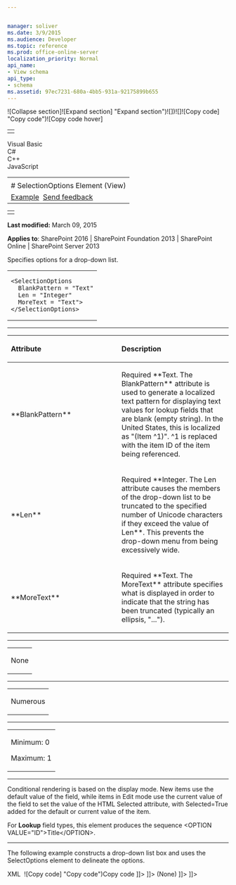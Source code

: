 ```yaml
---


manager: soliver
ms.date: 3/9/2015
ms.audience: Developer
ms.topic: reference
ms.prod: office-online-server
localization_priority: Normal
api_name:
- View schema
api_type:
- schema
ms.assetid: 97ec7231-680a-4bb5-931a-92175899b655
---
```


![Collapse
section]![Expand
section] "Expand section")![]()![])![]![]()![Copy
code] "Copy code")![Copy code
hover]
<table>
<tbody>
<tr class="odd">
<td align="left"></td>
</tr>
</tbody>
</table>

Visual Basic  
C\#  
C++  
JavaScript  

<table>
<tbody>
<tr class="odd">
<td align="left"><span id="runningHeaderText"></span></td>
</tr>
<tr class="even">
<td align="left"># SelectionOptions Element (View)</td>
</tr>
<tr class="odd">
<td align="left"><a href="#exampleToggle">Example</a>  <span id="headfeedbackarea" class="feedbackhead"><a href="javascript:SubmitFeedback(&#39;docthis@Microsoft.com&#39;,&#39;&#39;,&#39;&#39;,&#39;&#39;,&#39;1.0.18082.1225&#39;,&#39;%0\dThank%20you%20for%20your%20feedback.%20The%20developer%20writing%20teams%20use%20your%20feedback%20to%20improve%20documentation.%20While%20we%20are%20reviewing%20your%20feedback,%20we%20may%20send%20you%20e-mail%20to%20ask%20for%20clarification%20or%20feedback%20on%20a%20solution.%20We%20do%20not%20use%20your%20e-mail%20address%20for%20any%20other%20purpose%20and%20we%20delete%20it%20after%20we%20finish%20our%20review.%0\AFor%20further%20information%20about%20the%20privacy%20policies%20of%20Microsoft,%20please%20see%20http://privacy.microsoft.com/en-us/default.aspx.%0\A%0\d&#39;,&#39;Customer%20feedback&#39;);">Send feedback</a></span></td>
</tr>
</tbody>
</table>

<table>
<colgroup>
<col width="100%" />
</colgroup>
<tbody>
<tr class="odd">
<td align="left"></td>
</tr>
</tbody>
</table>

**Last modified:** March 09, 2015

**Applies to**: SharePoint 2016 | SharePoint Foundation 2013 |
SharePoint Online | SharePoint Server 2013

Specifies options for a drop-down list.

<span codelanguage="other"></span>
<table>
<colgroup>
<col width="100%" />
</colgroup>
<tbody>
<tr class="odd">
<td align="left"><pre><code>&lt;SelectionOptions
  BlankPattern = &quot;Text&quot;
  Len = &quot;Integer&quot;
  MoreText = &quot;Text&quot;&gt;
&lt;/SelectionOptions&gt;</code></pre></td>
</tr>
</tbody>
</table>


-----------------------------------------------------------------------------------------------------------------------------------------------------------------------------------------------

<table>
<colgroup>
<col width="50%" />
<col width="50%" />
</colgroup>
<thead>
<tr class="header">
<th align="left"><p>Attribute</p></th>
<th align="left"><p>Description</p></th>
</tr>
</thead>
<tbody>
<tr class="odd">
<td align="left"><p>**BlankPattern**</p></td>
<td align="left"><p>Required **Text</span>. The <span class="keyword">BlankPattern** attribute is used to generate a localized text pattern for displaying text values for lookup fields that are blank (empty string). In the United States, this is localized as &quot;(Item ^1)&quot;. ^1 is replaced with the item ID of the item being referenced.</p></td>
</tr>
<tr class="even">
<td align="left"><p>**Len**</p></td>
<td align="left"><p>Required **Integer</span>. The <span class="keyword">Len</span> attribute causes the members of the drop-down list to be truncated to the specified number of Unicode characters if they exceed the value of <span class="parameter" sdata="paramReference">Len**. This prevents the drop-down menu from being excessively wide.</p></td>
</tr>
<tr class="odd">
<td align="left"><p>**MoreText**</p></td>
<td align="left"><p>Required **Text</span>. The <span class="keyword">MoreText** attribute specifies what is displayed in order to indicate that the string has been truncated (typically an ellipsis, &quot;...&quot;).</p></td>
</tr>
</tbody>
</table>


---------------------------------------------------------------------------------------------------------------------------------------------------------------------------------------------------

<table>
<colgroup>
<col width="100%" />
</colgroup>
<tbody>
<tr class="odd">
<td align="left"><p>None</p></td>
</tr>
</tbody>
</table>


----------------------------------------------------------------------------------------------------------------------------------------------------------------------------------------------------

<table>
<colgroup>
<col width="100%" />
</colgroup>
<tbody>
<tr class="odd">
<td align="left"><p>Numerous</p></td>
</tr>
</tbody>
</table>


------------------------------------------------------------------------------------------------------------------------------------------------------------------------------------------------

<table>
<colgroup>
<col width="100%" />
</colgroup>
<tbody>
<tr class="odd">
<td align="left"><p>Minimum: 0</p>
<p>Maximum: 1</p></td>
</tr>
</tbody>
</table>


----------------------------------------------------------------------------------------------------------------------------------------------------------------------------------------------------------------------------

Conditional rendering is based on the display mode. New items use the
default value of the field, while items in Edit mode use the current
value of the field to set the value of the HTML <span
class="keyword">Selected</span> attribute, with <span
class="keyword">Selected=True</span> added for the default or current
value of the item.

For **Lookup** field types, this element
produces the sequence <span class="code">\<OPTION
VALUE="ID"\></span><span class="placeholder">Title</span><span
class="code">\</OPTION\></span>.


------------------------------------------------------------------------------------------------------------------------------------------------------------------------------------------

The following example constructs a drop-down list box and uses the <span
class="keyword">SelectOptions</span> element to delineate the options.

<span codelanguage="xmlLang"></span>
XML 
<span class="copyCode" onclick="CopyCode(this)"
onkeypress="CopyCode_CheckKey(this, event)"
onmouseover="ChangeCopyCodeIcon(this)"
onmouseout="ChangeCopyCodeIcon(this)" tabindex="0">![Copy
code] "Copy code")Copy code</span>
    <HTML><![CDATA[ <SELECT TITLE=" ]]></HTML>
    <Property Select="DisplayName" />
    <HTML><![CDATA[ " TABINDEX=1 NAME=" ]]></HTML>
    <FieldPrefix />
    <Property Select="Name" />
    <HTML><![CDATA[ "> ]]></HTML>
    <Switch>
       <Expr>
          <Property Select="Required" />
       </Expr>
       <Case Value="TRUE" />
       <Default>
          <HTML><![CDATA[ <OPTION Value=""> ]]></HTML>
          <HTML>(None)</HTML>
          <HTML><![CDATA[ </OPTION> ]]></HTML>
       </Default>
    </Switch>
    <SelectionOptions Len="100" MoreText="..." />
    <HTML><![CDATA[ </SELECT> ]]></HTML>








